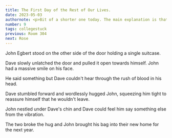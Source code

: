 ```yaml
---
title: The First Day of the Rest of Our Lives.
date: 2023-05-03
authornote: <p>Bit of a shorter one today. The main explanation is that I've been trapped in finals all week and am moving out tmmrw.</p><p>See you Friday!</p>
number: 9
tags: collegestuck
previous: Room 304
next: Rose
---
```


John Egbert stood on the other side of the door holding a single suitcase.

Dave slowly unlatched the door and pulled it open towards himself. John had a massive smile on his face.

He said something but Dave couldn't hear through the rush of blood in his head.

Dave stumbled forward and wordlessly hugged John, squeezing him tight to reassure himself that he wouldn't leave.

John nestled under Dave's chin and Dave could feel him say something else from the vibration.

The two broke the hug and John brought his bag into their new home for the next year.

